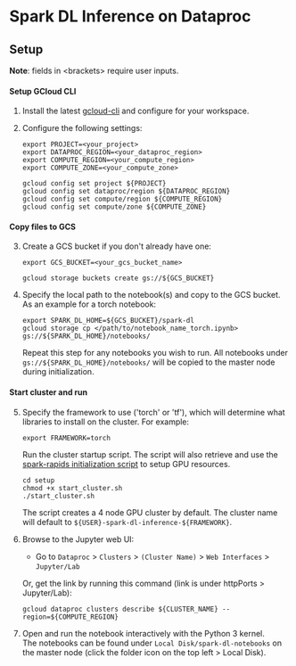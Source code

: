# Spark DL Inference on Dataproc

## Setup

**Note**: fields in \<brackets\> require user inputs.

#### Setup GCloud CLI

1. Install the latest [gcloud-cli](https://cloud.google.com/sdk/docs/install) and configure for your workspace.

2. Configure the following settings:
    ```shell
    export PROJECT=<your_project>
    export DATAPROC_REGION=<your_dataproc_region>
    export COMPUTE_REGION=<your_compute_region>
    export COMPUTE_ZONE=<your_compute_zone>

    gcloud config set project ${PROJECT}
    gcloud config set dataproc/region ${DATAPROC_REGION}
    gcloud config set compute/region ${COMPUTE_REGION}
    gcloud config set compute/zone ${COMPUTE_ZONE}
    ```

#### Copy files to GCS

3. Create a GCS bucket if you don't already have one:
    ```shell
    export GCS_BUCKET=<your_gcs_bucket_name>

    gcloud storage buckets create gs://${GCS_BUCKET} 
    ```

4.  Specify the local path to the notebook(s) and copy to the GCS bucket.
    As an example for a torch notebook:
    ```shell
    export SPARK_DL_HOME=${GCS_BUCKET}/spark-dl
    gcloud storage cp </path/to/notebook_name_torch.ipynb> gs://${SPARK_DL_HOME}/notebooks/
    ```
    Repeat this step for any notebooks you wish to run. All notebooks under `gs://${SPARK_DL_HOME}/notebooks/` will be copied to the master node during initialization.

#### Start cluster and run

5. Specify the framework to use ('torch' or 'tf'), which will determine what libraries to install on the cluster. For example:
    ```shell
    export FRAMEWORK=torch
    ```
    Run the cluster startup script. The script will also retrieve and use the [spark-rapids initialization script](https://github.com/GoogleCloudDataproc/initialization-actions/blob/master/spark-rapids/spark-rapids.sh) to setup GPU resources.
    ```shell
    cd setup
    chmod +x start_cluster.sh
    ./start_cluster.sh
    ```
    The script creates a 4 node GPU cluster by default.
    The cluster name will default to `${USER}-spark-dl-inference-${FRAMEWORK}`.

7. Browse to the Jupyter web UI:
    - Go to `Dataproc` > `Clusters` > `(Cluster Name)` > `Web Interfaces` > `Jupyter/Lab`
    
    Or, get the link by running this command (link is under httpPorts > Jupyter/Lab):
    ```shell
    gcloud dataproc clusters describe ${CLUSTER_NAME} --region=${COMPUTE_REGION}
    ```

8. Open and run the notebook interactively with the Python 3 kernel.  
The notebooks can be found under `Local Disk/spark-dl-notebooks` on the master node (click the folder icon on the top left > Local Disk).
